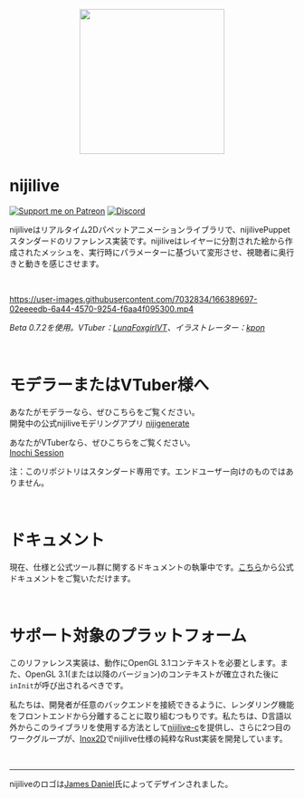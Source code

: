 <p align="center">
  <img width="256" height="256" src="https://raw.githubusercontent.com/nijilive/branding/main/logo/logo_transparent_256.png">
</p>

# nijilive
[![Support me on Patreon](https://img.shields.io/endpoint.svg?url=https%3A%2F%2Fshieldsio-patreon.vercel.app%2Fapi%3Fusername%3Dclipsey%26type%3Dpatrons&style=for-the-badge)](https://patreon.com/clipsey)
[![Discord](https://img.shields.io/discord/855173611409506334?label=Community&logo=discord&logoColor=FFFFFF&style=for-the-badge)](https://discord.com/invite/abnxwN6r9v)

nijiliveはリアルタイム2Dパペットアニメーションライブラリで、nijilivePuppetスタンダードのリファレンス実装です。nijiliveはレイヤーに分割された絵から作成されたメッシュを、実行時にパラメーターに基づいて変形させ、視聴者に奥行きと動きを感じさせます。

&nbsp;

https://user-images.githubusercontent.com/7032834/166389697-02eeeedb-6a44-4570-9254-f6aa4f095300.mp4

*Beta 0.7.2を使用。VTuber：[LunaFoxgirlVT](https://twitter.com/LunaFoxgirlVT)、イラストレーター：[kpon](https://twitter.com/kawaiipony2)*

&nbsp;

# モデラーまたはVTuber様へ
あなたがモデラーなら、ぜひこちらをご覧ください。  
開発中の公式nijiliveモデリングアプリ [nijigenerate](https://github.com/nijigenerate/nijigenerate)  

あなたがVTuberなら、ぜひこちらをご覧ください。  
[Inochi Session](https://github.com/nijigenerate/nijiexpose)  

注：このリポジトリはスタンダード専用です。エンドユーザー向けのものではありません。

&nbsp;

# ドキュメント
現在、仕様と公式ツール群に関するドキュメントの執筆中です。[こちら](https://docs.nijilive.com)から公式ドキュメントをご覧いただけます。

&nbsp;

# サポート対象のプラットフォーム

このリファレンス実装は、動作にOpenGL 3.1コンテキストを必要とします。また、OpenGL 3.1(または以降のバージョン)のコンテキストが確立された後に`inInit`が呼び出されるべきです。

私たちは、開発者が任意のバックエンドを接続できるように、レンダリング機能をフロントエンドから分離することに取り組むつもりです。私たちは、D言語以外からこのライブラリを使用する方法として[nijilive-c](https://github.com/nijigenerate/nijilive-c)を提供し、さらに2つ目のワークグループが、[Inox2D](https://github.com/nijigenerate/inox2d)でnijilive仕様の純粋なRust実装を開発しています。

&nbsp;

---

nijiliveのロゴは[James Daniel](https://twitter.com/rakujira)氏によってデザインされました。

